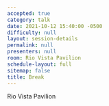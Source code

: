 ```yaml
---
accepted: true
category: talk
date: 2021-10-12 15:40:00 -0500
difficulty: null
layout: session-details
permalink: null
presenters: null
room: Rio Vista Pavilion
schedule-layout: full
sitemap: false
title: Break
---
```


Rio Vista Pavilion
